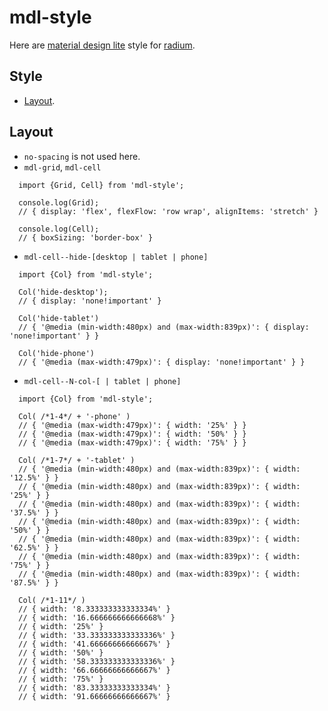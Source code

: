 # mdl-style

Here are [material design lite](https://getmdl.io/) style for [radium](https://github.com/FormidableLabs/radium).

## Style

- [Layout](./#Layout).

## Layout

- `no-spacing` is not used here.
- `mdl-grid`, `mdl-cell`
```
  import {Grid, Cell} from 'mdl-style';

  console.log(Grid);
  // { display: 'flex', flexFlow: 'row wrap', alignItems: 'stretch' }

  console.log(Cell);
  // { boxSizing: 'border-box' }
```

- `mdl-cell--hide-[desktop | tablet | phone]`
```
  import {Col} from 'mdl-style';

  Col('hide-desktop');
  // { display: 'none!important' }

  Col('hide-tablet')
  // { '@media (min-width:480px) and (max-width:839px)': { display: 'none!important' } }

  Col('hide-phone')
  // { '@media (max-width:479px)': { display: 'none!important' } }
```

- `mdl-cell--N-col-[ | tablet | phone]`
```
  import {Col} from 'mdl-style';

  Col( /*1-4*/ + '-phone' )
  // { '@media (max-width:479px)': { width: '25%' } }
  // { '@media (max-width:479px)': { width: '50%' } }
  // { '@media (max-width:479px)': { width: '75%' } }

  Col( /*1-7*/ + '-tablet' )
  // { '@media (min-width:480px) and (max-width:839px)': { width: '12.5%' } }
  // { '@media (min-width:480px) and (max-width:839px)': { width: '25%' } }
  // { '@media (min-width:480px) and (max-width:839px)': { width: '37.5%' } }
  // { '@media (min-width:480px) and (max-width:839px)': { width: '50%' } }
  // { '@media (min-width:480px) and (max-width:839px)': { width: '62.5%' } }
  // { '@media (min-width:480px) and (max-width:839px)': { width: '75%' } }
  // { '@media (min-width:480px) and (max-width:839px)': { width: '87.5%' } }

  Col( /*1-11*/ )
  // { width: '8.333333333333334%' }
  // { width: '16.666666666666668%' }
  // { width: '25%' }
  // { width: '33.333333333333336%' }
  // { width: '41.66666666666667%' }
  // { width: '50%' }
  // { width: '58.333333333333336%' }
  // { width: '66.66666666666667%' }
  // { width: '75%' }
  // { width: '83.33333333333334%' }
  // { width: '91.66666666666667%' }
```
